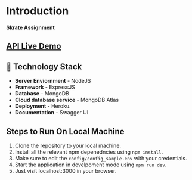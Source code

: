 
# Introduction

**Skrate Assignment**

## [API Live Demo](https://satvik-skrate.herokuapp.com/)

## 🚧 Technology Stack

- **Server Enviornment** - NodeJS
- **Framework** - ExpressJS
- **Database** - MongoDB
- **Cloud database service** - MongoDB Atlas
- **Deployment** - Heroku.
- **Documentation** - Swagger UI

## Steps to Run On Local Machine

1. Clone the repository to your local machine.
2. Install all the relevant npm depenedncies using  `npm install`.
3. Make sure to edit the `config/config_sample.env` with your credentials.  
4. Start the application in develpoment mode using `npm run dev`.
5. Just visit localhost:3000 in your browser.

